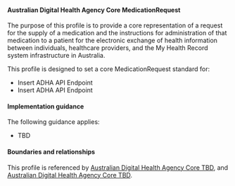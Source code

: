 #### Australian Digital Health Agency Core MedicationRequest
The purpose of this profile is to provide a core representation of a request for the supply of a medication and the instructions for administration of that medication to a patient for the electronic exchange of health information between individuals, healthcare providers, and the My Health Record system infrastructure in Australia.

This profile is designed to set a core MedicationRequest standard for:
* Insert ADHA API Endpoint
* Insert ADHA API Endpoint


#### Implementation guidance
The following guidance applies:
* TBD


#### Boundaries and relationships
This profile is referenced by 
[Australian Digital Health Agency Core TBD](StructureDefinition-dh-tbd-core-1.html), and 
[Australian Digital Health Agency Core TBD](StructureDefinition-dh-tbd-core-1.html).